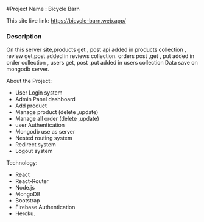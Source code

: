 #Project Name : Bicycle Barn

This site live link: https://bicycle-barn.web.app/

### Description

On this server site,products get , post api added in products collection , review get,post added in reviews collection. orders post ,get , put added in order collection , users get, post ,put added in users collection
Data save on mongodb server.

About the Project:

- User Login system
- Admin Panel dashboard
- Add product
- Manage product (delete ,update)
- Manage all order (delete ,update)
- user Authentication
- Mongodb use as server
- Nested routing system
- Redirect system
- Logout system

Technology:

- React
- React-Router
- Node.js
- MongoDB
- Bootstrap
- Firebase Authentication
- Heroku.

